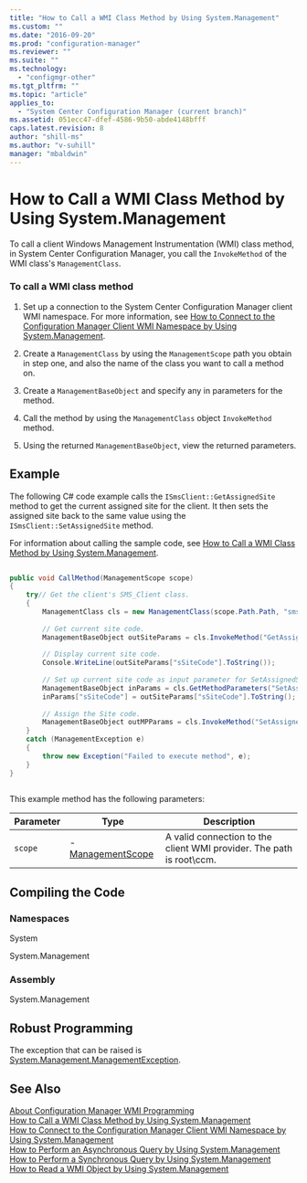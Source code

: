 ```yaml
---
title: "How to Call a WMI Class Method by Using System.Management"
ms.custom: ""
ms.date: "2016-09-20"
ms.prod: "configuration-manager"
ms.reviewer: ""
ms.suite: ""
ms.technology: 
  - "configmgr-other"
ms.tgt_pltfrm: ""
ms.topic: "article"
applies_to: 
  - "System Center Configuration Manager (current branch)"
ms.assetid: 051ecc47-dfef-4586-9b50-abde4148bfff
caps.latest.revision: 8
author: "shill-ms"
ms.author: "v-suhill"
manager: "mbaldwin"
---
```

# How to Call a WMI Class Method by Using System.Management
To call a client Windows Management Instrumentation (WMI) class method, in System Center Configuration Manager, you call the `InvokeMethod` of the WMI class's `ManagementClass`.  
  
### To call a WMI class method  
  
1.  Set up a connection to the System Center Configuration Manager client WMI namespace. For more information, see [How to Connect to the Configuration Manager Client WMI Namespace by Using System.Management](../../../../develop/core/clients/programming/how-to-connect-to-the-client-wmi-namespace.md).  
  
2.  Create a `ManagementClass` by using the `ManagementScope` path you obtain in step one, and also the name of the class you want to call a method on.  
  
3.  Create a `ManagementBaseObject` and specify any in parameters for the method.  
  
4.  Call the method by using the `ManagementClass` object `InvokeMethod` method.  
  
5.  Using the returned `ManagementBaseObject`, view the returned parameters.  
  
## Example  
 The following C# code example calls the `ISmsClient::GetAssignedSite` method to get the current assigned site for the client. It then sets the assigned site back to the same value using the `ISmsClient::SetAssignedSite` method.  
  
 For information about calling the sample code, see [How to Call a WMI Class Method by Using System.Management](../../../../develop/core/clients/programming/how-to-call-a-wmi-class-method-by-using-system.management.md).  
  
```c#  
  
public void CallMethod(ManagementScope scope)  
{  
    try// Get the client's SMS_Client class.  
    {  
        ManagementClass cls = new ManagementClass(scope.Path.Path, "sms_client", null);  
  
        // Get current site code.  
        ManagementBaseObject outSiteParams = cls.InvokeMethod("GetAssignedSite", null, null);  
  
        // Display current site code.  
        Console.WriteLine(outSiteParams["sSiteCode"].ToString());  
  
        // Set up current site code as input parameter for SetAssignedSite.  
        ManagementBaseObject inParams = cls.GetMethodParameters("SetAssignedSite");  
        inParams["sSiteCode"] = outSiteParams["sSiteCode"].ToString();  
  
        // Assign the Site code.  
        ManagementBaseObject outMPParams = cls.InvokeMethod("SetAssignedSite", inParams, null);  
    }  
    catch (ManagementException e)  
    {  
        throw new Exception("Failed to execute method", e);  
    }  
}  
  
```  
  
 This example method has the following parameters:  
  
|Parameter|Type|Description|  
|---------------|----------|-----------------|  
|`scope`|-   [ManagementScope](assetId:///ManagementScope?qualifyHint=False&autoUpgrade=True)|A valid connection to the client WMI provider. The path is root\ccm.|  
  
## Compiling the Code  
  
### Namespaces  
 System  
  
 System.Management  
  
### Assembly  
 System.Management  
  
## Robust Programming  
 The exception that can be raised is [System.Management.ManagementException](assetId:///System.Management.ManagementException?qualifyHint=False&autoUpgrade=True).  
  
## See Also  
 [About Configuration Manager WMI Programming](../../../../develop/core/clients/programming/about-configuration-manager-wmi-programming.md)   
 [How to Call a WMI Class Method by Using System.Management](../../../../develop/core/clients/programming/how-to-call-a-wmi-class-method-by-using-system.management.md)   
 [How to Connect to the Configuration Manager Client WMI Namespace by Using System.Management](../../../../develop/core/clients/programming/how-to-connect-to-the-client-wmi-namespace.md)   
 [How to Perform an Asynchronous Query by Using System.Management](../../../../develop/core/clients/programming/how-to-perform-an-asynchronous-query-by-using-system.management.md)   
 [How to Perform a Synchronous Query by Using System.Management](../../../../develop/core/clients/programming/how-to-perform-a-synchronous-query-by-using-system.management.md)   
 [How to Read a WMI Object by Using System.Management](../../../../develop/core/clients/programming/how-to-read-a-wmi-object-by-using-system.management.md)